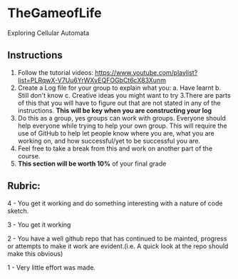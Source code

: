 # TheGameofLife
Exploring Cellular Automata

## Instructions

1. Follow the tutorial videos: https://www.youtube.com/playlist?list=PLRqwX-V7Uu6YrWXvEQFOGbCt6cX83Xunm
2. Create a Log file for your group to explain what you:
  a. Have learnt
  b. Still don't know
  c. Creative ideas you might want to try
3.There are parts of this that you will have to figure out that are not stated in any of the instructions. **This will be key when you are constructing your log**
4. Do this as a group, yes groups can work with groups. Everyone should help everyone while trying to help your own group. This will require the use of GitHub to help let people know where you are, what you are working on, and how successful/yet to be successful you are.
5. Feel free to take a break from this and work on another part of the course.
6. **This section will be worth 10%** of your final grade

## Rubric:

4 - You get it working and do something interesting with a nature of code sketch.

3 - You get it working

2 - You have a well github repo that has continued to be mainted, progress or attempts to make it work are evident.(i.e. A quick look at the repo should make this obvious)

1 - Very little effort was made.
